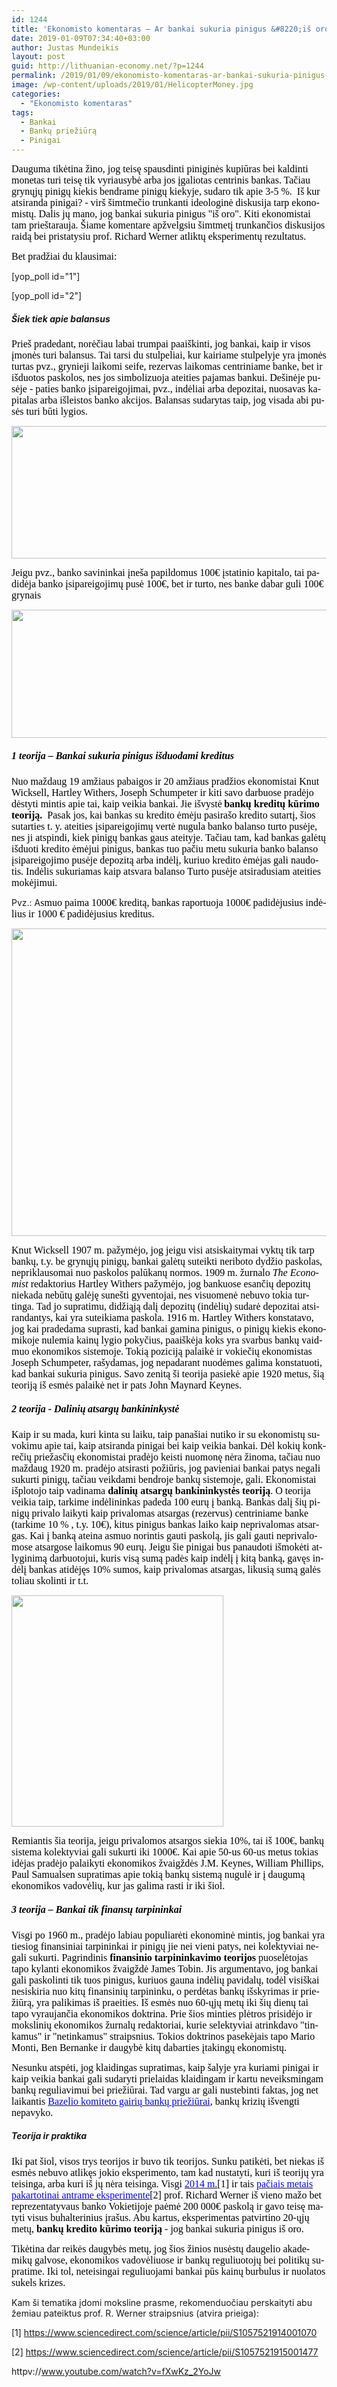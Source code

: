 ```yaml
---
id: 1244
title: 'Ekonomisto komentaras – Ar bankai sukuria pinigus &#8220;iš oro&#8221;?'
date: 2019-01-09T07:34:40+03:00
author: Justas Mundeikis
layout: post
guid: http://lithuanian-economy.net/?p=1244
permalink: /2019/01/09/ekonomisto-komentaras-ar-bankai-sukuria-pinigus-is-oro/
image: /wp-content/uploads/2019/01/HelicopterMoney.jpg
categories:
  - "Ekonomisto komentaras"
tags:
  - Bankai
  - Bankų priežiūrą
  - Pinigai
---
```

<p lang="lt-LT"><span style="color: #000000;"><span style="font-family: Caladea, serif;"><span style="font-size: medium;">Dauguma tikėtina žino, jog teisę spausdinti piniginės kupiūras bei kaldinti monetas turi teisę tik vyriausybė arba jos įgaliotas centrinis bankas. Tačiau grynųjų pinigų kiekis bendrame pinigų kiekyje, sudaro tik apie 3-5 %.  Iš kur atsiranda pinigai? - virš šimtmečio trunkanti ideologinė diskusija tarp ekonomistų. Dalis jų mano, jog bankai sukuria pinigus "iš oro". Kiti ekonomistai tam prieštarauja. Šiame komentare apžvelgsiu šimtmetį trunkančios diskusijos raidą bei pristatysiu prof. Richard Werner atliktų eksperimentų rezultatus.</span></span></span><!--more--></p>
<p lang="lt-LT"><span style="color: #000000;"><span style="font-family: Caladea, serif;"><span style="font-size: medium;">Bet pradžiai du klausimai:</span></span></span></p>
<p lang="lt-LT">[yop_poll id="1"]</p>
<p lang="lt-LT">[yop_poll id="2"]</p>

<h5 lang="lt-LT">Šiek tiek apie balansus</h5>
<p lang="lt-LT"><span style="color: #000000;"><span style="font-family: Caladea, serif;"><span style="font-size: medium;">Prieš pradedant, norėčiau labai trumpai paaiškinti, jog bankai, kaip ir visos įmonės turi balansus. Tai tarsi du stulpeliai, kur kairiame stulpelyje yra įmonės turtas pvz., grynieji laikomi seife, rezervas laikomas centriniame banke, bet ir išduotos </span></span></span><span style="color: #000000;"><span style="font-family: Caladea, serif;"><span style="font-size: medium;">pa</span></span></span><span style="color: #000000;"><span style="font-family: Caladea, serif;"><span style="font-size: medium;">skolos, nes jos simbolizuoja ateities pajamas bankui. Dešinėje pusėje - paties banko įsipareigojimai, pvz., indėliai arba depozitai, nuosavas kapitalas arba išleistos banko akcijos. Balans</span></span></span><span style="color: #000000;"><span style="font-family: Caladea, serif;"><span style="font-size: medium;">as</span></span></span><span style="color: #000000;"><span style="font-family: Caladea, serif;"><span style="font-size: medium;"> sudaryt</span></span></span><span style="color: #000000;"><span style="font-family: Caladea, serif;"><span style="font-size: medium;">as</span></span></span><span style="color: #000000;"><span style="font-family: Caladea, serif;"><span style="font-size: medium;"> taip, jog visada abi pusės turi būti lygios. </span></span></span></p>
<p lang="lt-LT"><img class="aligncenter size-full wp-image-1249" src="http://lithuanian-economy.net/wp-content/uploads/2019/01/balansas_1.jpg" alt="" width="717" height="212" /></p>
<p lang="lt-LT"><span style="color: #000000;"><span style="font-family: Caladea, serif;"><span style="font-size: medium;">Jeigu pvz., banko savininkai įneša </span></span></span><span style="color: #000000;"><span style="font-family: Caladea, serif;"><span style="font-size: medium;">papildomus 1</span></span></span><span style="color: #000000;"><span style="font-family: Caladea, serif;"><span style="font-size: medium;">00€ įstatinio kapitalo, tai padidėja banko įsipareigojimų pusė 100€, bet ir turto, nes banke dabar guli 100€ grynais </span></span></span></p>
<p lang="lt-LT"><img class="aligncenter size-full wp-image-1250" src="http://lithuanian-economy.net/wp-content/uploads/2019/01/balansas_2.jpg" alt="" width="723" height="205" /></p>

<h5 lang="lt-LT"><span style="color: #000000;"><span style="font-family: Caladea, serif;"><span style="font-size: medium;">1 teorija – Bankai sukuria pinigus išduodami kreditus</span></span></span></h5>
N<span style="color: #000000;"><span style="font-family: Caladea, serif;"><span style="font-size: medium;"><span lang="lt-LT">uo maždaug 19 amžiaus pabaigos ir 20 amžiaus pradžios ekonomistai </span></span></span></span><span style="color: #000000;"><span style="font-family: Caladea, serif;"><span style="font-size: medium;"><span lang="lt-LT">Knut </span></span></span></span><span style="color: #000000;"><span style="font-family: Caladea, serif;"><span style="font-size: medium;"><span lang="lt-LT">Wicksell, </span></span></span></span><span style="color: #000000;"><span style="font-family: Caladea, serif;"><span style="font-size: medium;">Hartley</span></span></span><b> </b><span style="color: #000000;"><span style="font-family: Caladea, serif;"><span style="font-size: medium;"><span lang="lt-LT">Withers, </span></span></span></span><span style="color: #000000;"><span style="font-family: Caladea, serif;"><span style="font-size: medium;"><span lang="lt-LT">Joseph </span></span></span></span><span style="color: #000000;"><span style="font-family: Caladea, serif;"><span style="font-size: medium;"><span lang="lt-LT">Schumpeter </span></span></span></span><span style="color: #000000;"><span style="font-family: Caladea, serif;"><span style="font-size: medium;"><span lang="lt-LT">ir kiti </span></span></span></span><span style="color: #000000;"><span style="font-family: Caladea, serif;"><span style="font-size: medium;"><span lang="lt-LT">savo darbuose pradėjo dėstyti mintis apie tai, kaip veikia bankai. Jie išvystė</span></span></span></span><b> </b><span style="color: #000000;"><span style="font-family: Caladea, serif;"><span style="font-size: medium;"><span lang="lt-LT"><b>bankų kreditų kūrimo teoriją.  </b></span></span></span></span><span style="color: #000000;"><span style="font-family: Caladea, serif;"><span style="font-size: medium;"><span lang="lt-LT">Pasak jos, </span></span></span></span><span style="color: #000000;"><span style="font-family: Caladea, serif;"><span style="font-size: medium;"><span lang="lt-LT">kai bankas su kredito ėmėju pasirašo kredito sutartį, šios sutarties t. y. </span></span></span></span><span style="color: #000000;"><span style="font-family: Caladea, serif;"><span style="font-size: medium;"><span lang="lt-LT">ateities įsipareigojimų vertė nugula banko balanso turto pusėje, nes </span></span></span></span><span style="color: #000000;"><span style="font-family: Caladea, serif;"><span style="font-size: medium;"><span lang="lt-LT">ji</span></span></span></span><span style="color: #000000;"><span style="font-family: Caladea, serif;"><span style="font-size: medium;"><span lang="lt-LT"> atspindi, kiek pinigų bankas gaus ateityje. Tačiau tam, kad bankas galėtų išduoti kredito ėmėjui pinigus, bankas tuo pačiu metu sukuria banko balanso įsipareigojimo pusėje depozitą arba indėlį, kuriuo kredito ėmėjas gali naudotis. Indėlis sukuriamas kaip atsvara balanso Turto pusėje atsiradusiam ateities mokėjimui.</span></span></span></span>

Pvz.: A<span style="color: #000000;"><span style="font-family: Caladea, serif;"><span style="font-size: medium;"><span lang="lt-LT">smuo paima 1000€ kreditą, </span></span></span></span><span style="color: #000000;"><span style="font-family: Caladea, serif;"><span style="font-size: medium;"><span lang="lt-LT">bankas raportuoja 1000€ padidėjusius indėlius ir 1000 € padidėjusius kreditus.</span></span></span></span>

<img class="aligncenter size-full wp-image-1251" src="http://lithuanian-economy.net/wp-content/uploads/2019/01/balansas_3.jpg" alt="" width="890" height="492" />
<p lang="lt-LT"><span style="color: #000000;"><span style="font-family: Caladea, serif;"><span style="font-size: medium;">Knut </span></span></span><span style="color: #000000;"><span style="font-family: Caladea, serif;"><span style="font-size: medium;">Wicksell 1907 m. pažymėjo, jog jeigu visi atsiskaitymai vyktų tik tarp bankų, </span></span></span><span style="color: #000000;"><span style="font-family: Caladea, serif;"><span style="font-size: medium;">t.y. be grynųjų pinigų,</span></span></span><span style="color: #000000;"><span style="font-family: Caladea, serif;"><span style="font-size: medium;"> bankai galėtų suteikti neriboto dydžio paskolas, nepriklausomai nuo paskolos palūkanų normos. 1909 m. žurnalo <em>The Economist</em> redaktorius </span></span></span><span style="color: #000000;"><span style="font-family: Caladea, serif;"><span style="font-size: medium;">Hartley </span></span></span><span style="color: #000000;"><span style="font-family: Caladea, serif;"><span style="font-size: medium;">Withers pažymėjo, jog bankuose esančių depozitų niekada nebūtų galėję sunešti gyventojai, nes visuomenė nebuvo tokia turtinga. Tad jo supratimu, didžiąją dalį </span></span></span><span style="color: #000000;"><span style="font-family: Caladea, serif;"><span style="font-size: medium;">depozitų</span></span></span><span style="color: #000000;"><span style="font-family: Caladea, serif;"><span style="font-size: medium;"> (indėlių) sudarė depozitai atsirandantys, kai yra suteikiama paskola. 1916 m. Hartley<b></b> Withers konstatavo, jog kai pradedama suprasti, </span></span></span><span style="color: #000000;"><span style="font-family: Caladea, serif;"><span style="font-size: medium;">kad</span></span></span><span style="color: #000000;"><span style="font-family: Caladea, serif;"><span style="font-size: medium;"> bankai gamina pinigus, o pinigų kiekis ekonomikoje nulemia kainų lygio pokyčius, </span></span></span><span style="color: #000000;"><span style="font-family: Caladea, serif;"><span style="font-size: medium;">paaiškėja </span></span></span><span style="color: #000000;"><span style="font-family: Caladea, serif;"><span style="font-size: medium;">koks yra svarbus bankų vaidmuo ekonomikos sistemoje. Tokią poziciją palaikė ir vokiečių ekonomistas </span></span></span><span style="color: #000000;"><span style="font-family: Caladea, serif;"><span style="font-size: medium;">Joseph </span></span></span><span style="color: #000000;"><span style="font-family: Caladea, serif;"><span style="font-size: medium;">Schumpeter, </span></span></span><span style="color: #000000;"><span style="font-family: Caladea, serif;"><span style="font-size: medium;">rašydamas</span></span></span><span style="color: #000000;"><span style="font-family: Caladea, serif;"><span style="font-size: medium;">, jog nepadarant </span></span></span><span style="color: #000000;"><span style="font-family: Caladea, serif;"><span style="font-size: medium;">nuodėmes</span></span></span><span style="color: #000000;"><span style="font-family: Caladea, serif;"><span style="font-size: medium;"> galima konstatuoti, </span></span></span><span style="color: #000000;"><span style="font-family: Caladea, serif;"><span style="font-size: medium;">kad</span></span></span><span style="color: #000000;"><span style="font-family: Caladea, serif;"><span style="font-size: medium;"> bankai sukuria pinigus.
Savo zenitą ši teorija pasiekė apie 1920 metus</span></span></span><span style="color: #000000;"><span style="font-family: Caladea, serif;"><span style="font-size: medium;">, šią teoriją iš esmės palaikė </span></span></span><span style="color: #000000;"><span style="font-family: Caladea, serif;"><span style="font-size: medium;">net </span></span></span><span style="color: #000000;"><span style="font-family: Caladea, serif;"><span style="font-size: medium;">ir pats </span></span></span><span style="color: #000000;"><span style="font-family: Caladea, serif;"><span style="font-size: medium;">John Maynard Keynes.</span></span></span></p>

<h5 lang="lt-LT"><span style="color: #000000;"><span style="font-family: Caladea, serif;"><span style="font-size: medium;">2 teorija - D</span></span></span><span style="color: #000000;"><span style="font-family: Caladea, serif;"><span style="font-size: medium;">alinių</span></span></span> <span style="color: #000000;"><span style="font-family: Caladea, serif;"><span style="font-size: medium;">atsargų</span></span></span><span style="color: #000000;"><span style="font-family: Caladea, serif;"><span style="font-size: medium;"> bankininkystė</span></span></span></h5>
<p lang="lt-LT"><span style="color: #000000;"><span style="font-family: Caladea, serif;"><span style="font-size: medium;">Kaip ir su mada, kuri kinta su laiku, taip panašiai </span></span></span><span style="color: #000000;"><span style="font-family: Caladea, serif;"><span style="font-size: medium;">nutiko </span></span></span><span style="color: #000000;"><span style="font-family: Caladea, serif;"><span style="font-size: medium;">ir su ekonomistų suvokimu apie tai, kaip atsiranda pinigai </span></span></span><span style="color: #000000;"><span style="font-family: Caladea, serif;"><span style="font-size: medium;">bei kaip veikia bankai. </span></span></span><span style="color: #000000;"><span style="font-family: Caladea, serif;"><span style="font-size: medium;">Dėl kokių konkrečių priežasčių ekonomistai pradėjo keisti nuomonę nėra žinoma, tačiau nu</span></span></span><span style="color: #000000;"><span style="font-family: Caladea, serif;"><span style="font-size: medium;">o maždaug 1920</span></span></span><span style="color: #000000;"><span style="font-family: Caladea, serif;"><span style="font-size: medium;"> m. pradėjo atsirasti požiūris, jog pavieniai bankai patys negali sukurti pinigų, tačiau veikdami bendroje </span></span></span><span style="color: #000000;"><span style="font-family: Caladea, serif;"><span style="font-size: medium;">bankų </span></span></span><span style="color: #000000;"><span style="font-family: Caladea, serif;"><span style="font-size: medium;">sistemoje, gali. </span></span></span><span style="color: #000000;"><span style="font-family: Caladea, serif;"><span style="font-size: medium;">Ekonomistai išplotojo taip vadinama </span></span></span><span style="color: #000000;"><span style="font-family: Caladea, serif;"><span style="font-size: medium;"><b>dalinių atsargų bankininkystės teoriją</b></span></span></span><span style="color: #000000;"><span style="font-family: Caladea, serif;"><span style="font-size: medium;">. O teorija veikia taip, tarkime indėlininka</span></span></span><span style="color: #000000;"><span style="font-family: Caladea, serif;"><span style="font-size: medium;">s</span></span></span><span style="color: #000000;"><span style="font-family: Caladea, serif;"><span style="font-size: medium;"> padeda 100 eurų į banką. Bankas dalį šių pinigų privalo laikyti kaip privalomas atsargas (rezervus) centriniame banke (tarkime </span></span></span><span style="color: #000000;"><span style="font-family: Caladea, serif;"><span style="font-size: medium;">10 % , t.y. </span></span></span><span style="color: #000000;"><span style="font-family: Caladea, serif;"><span style="font-size: medium;">10€), kitus pinigus bankas laiko kaip neprivalomas atsargas. </span></span></span><span style="color: #000000;"><span style="font-family: Caladea, serif;"><span style="font-size: medium;">Kai</span></span></span><span style="color: #000000;"><span style="font-family: Caladea, serif;"><span style="font-size: medium;"> į banką ateina asmuo norintis gauti paskolą, jis gali gauti </span></span></span><span style="color: #000000;"><span style="font-family: Caladea, serif;"><span style="font-size: medium;">neprivalomose atsargose laikomus</span></span></span> <span style="color: #000000;"><span style="font-family: Caladea, serif;"><span style="font-size: medium;">90 eurų. </span></span></span><span style="color: #000000;"><span style="font-family: Caladea, serif;"><span style="font-size: medium;">J</span></span></span><span style="color: #000000;"><span style="font-family: Caladea, serif;"><span style="font-size: medium;">eigu </span></span></span><span style="color: #000000;"><span style="font-family: Caladea, serif;"><span style="font-size: medium;">šie pinigai bus panaudoti išmokėti </span></span></span><span style="color: #000000;"><span style="font-family: Caladea, serif;"><span style="font-size: medium;">atlyginim</span></span></span><span style="color: #000000;"><span style="font-family: Caladea, serif;"><span style="font-size: medium;">ą</span></span></span><span style="color: #000000;"><span style="font-family: Caladea, serif;"><span style="font-size: medium;"> darbuotojui, kuris visą sumą padės kaip indėlį į kitą </span></span></span><span style="color: #000000;"><span style="font-family: Caladea, serif;"><span style="font-size: medium;">banką</span></span></span><span style="color: #000000;"><span style="font-family: Caladea, serif;"><span style="font-size: medium;">, </span></span></span><span style="color: #000000;"><span style="font-family: Caladea, serif;"><span style="font-size: medium;">gavęs indėlį </span></span></span><span style="color: #000000;"><span style="font-family: Caladea, serif;"><span style="font-size: medium;">bankas </span></span></span><span style="color: #000000;"><span style="font-family: Caladea, serif;"><span style="font-size: medium;">atidėjęs </span></span></span><span style="color: #000000;"><span style="font-family: Caladea, serif;"><span style="font-size: medium;">10% sumos, </span></span></span><span style="color: #000000;"><span style="font-family: Caladea, serif;"><span style="font-size: medium;">kaip</span></span></span><span style="color: #000000;"><span style="font-family: Caladea, serif;"><span style="font-size: medium;"> privalomas atsargas, </span></span></span><span style="color: #000000;"><span style="font-family: Caladea, serif;"><span style="font-size: medium;">likusią sumą</span></span></span> <span style="color: #000000;"><span style="font-family: Caladea, serif;"><span style="font-size: medium;">galės toliau skolinti </span></span></span><span style="color: #000000;"><span style="font-family: Caladea, serif;"><span style="font-size: medium;">i</span></span></span><span style="color: #000000;"><span style="font-family: Caladea, serif;"><span style="font-size: medium;">r t.t.</span></span></span></p>
<img class="aligncenter size-full wp-image-1252" src="http://lithuanian-economy.net/wp-content/uploads/2019/01/balansas_4.jpg" alt="" width="339" height="370" />

<span style="color: #000000;"><span style="font-family: Caladea, serif;"><span style="font-size: medium;">Remiantis šia teorija, jeigu privalomos atsargos siekia 10%, tai iš 100€, bankų sistema </span></span></span><span style="color: #000000;"><span style="font-family: Caladea, serif;"><span style="font-size: medium;">kolektyviai </span></span></span><span style="color: #000000;"><span style="font-family: Caladea, serif;"><span style="font-size: medium;">gali sukurti iki 1000€. </span></span></span><span style="color: #000000;"><span style="font-family: Caladea, serif;"><span style="font-size: medium;">Kai apie 50-</span></span></span><span style="color: #000000;"><span style="font-family: Caladea, serif;"><span style="font-size: medium;">us </span></span></span><span style="color: #000000;"><span style="font-family: Caladea, serif;"><span style="font-size: medium;">60-</span></span></span><span style="color: #000000;"><span style="font-family: Caladea, serif;"><span style="font-size: medium;">us</span></span></span><span style="color: #000000;"><span style="font-family: Caladea, serif;"><span style="font-size: medium;"> metus tokias idėjas pradėjo palaikyti </span></span></span><span style="color: #000000;"><span style="font-family: Caladea, serif;"><span style="font-size: medium;">ekonomikos žvaigždės </span></span></span><span style="color: #000000;"><span style="font-family: Caladea, serif;"><span style="font-size: medium;">J.M. </span></span></span><span style="color: #000000;"><span style="font-family: Caladea, serif;"><span style="font-size: medium;">Ke</span></span></span><span style="color: #000000;"><span style="font-family: Caladea, serif;"><span style="font-size: medium;">ynes</span></span></span><span style="color: #000000;"><span style="font-family: Caladea, serif;"><span style="font-size: medium;">, </span></span></span><span style="color: #000000;"><span style="font-family: Caladea, serif;"><span style="font-size: medium;">William </span></span></span><span style="color: #000000;"><span style="font-family: Caladea, serif;"><span style="font-size: medium;">Phillips</span></span></span><span style="color: #000000;"><span style="font-family: Caladea, serif;"><span style="font-size: medium;">, </span></span></span><span style="color: #000000;"><span style="font-family: Caladea, serif;"><span style="font-size: medium;">Paul </span></span></span><span style="color: #000000;"><span style="font-family: Caladea, serif;"><span style="font-size: medium;">Samualsen supratimas apie tokią bankų sistemą nugulė </span></span></span><span style="color: #000000;"><span style="font-family: Caladea, serif;"><span style="font-size: medium;">ir į </span></span></span><span style="color: #000000;"><span style="font-family: Caladea, serif;"><span style="font-size: medium;">daugumą ekonomikos vadovėlių, kur jas galima rasti </span></span></span><span style="color: #000000;"><span style="font-family: Caladea, serif;"><span style="font-size: medium;">ir iki šiol.</span></span></span>
<h5 lang="lt-LT"><span style="color: #000000;"><span style="font-family: Caladea, serif;"><span style="font-size: medium;">3 teorija – Bankai tik finansų tarpininkai</span></span></span></h5>
<p lang="lt-LT"><span style="color: #000000;"><span style="font-family: Caladea, serif;"><span style="font-size: medium;">Visgi po 1960 </span></span></span><span style="color: #000000;"><span style="font-family: Caladea, serif;"><span style="font-size: medium;">m., pradėjo </span></span></span><span style="color: #000000;"><span style="font-family: Caladea, serif;"><span style="font-size: medium;">labiau populiarėti </span></span></span><span style="color: #000000;"><span style="font-family: Caladea, serif;"><span style="font-size: medium;">ekonominė </span></span></span><span style="color: #000000;"><span style="font-family: Caladea, serif;"><span style="font-size: medium;">mintis,</span></span></span> <span style="color: #000000;"><span style="font-family: Caladea, serif;"><span style="font-size: medium;">jog bankai yra tiesiog finansiniai tarpininkai ir pinigų jie nei vieni patys, nei </span></span></span><span style="color: #000000;"><span style="font-family: Caladea, serif;"><span style="font-size: medium;">kolektyviai</span></span></span><span style="color: #000000;"><span style="font-family: Caladea, serif;"><span style="font-size: medium;"> negali </span></span></span><span style="color: #000000;"><span style="font-family: Caladea, serif;"><span style="font-size: medium;">sukurti.</span></span></span> <span style="color: #000000;"><span style="font-family: Caladea, serif;"><span style="font-size: medium;">Pagrindinis </span></span></span><span style="color: #000000;"><span style="font-family: Caladea, serif;"><span style="font-size: medium;"><b>finansinio tarpininkavimo teorijos</b></span></span></span><span style="color: #000000;"><span style="font-family: Caladea, serif;"><span style="font-size: medium;"> puoselėtojas tapo </span></span></span><span style="color: #000000;"><span style="font-family: Caladea, serif;"><span style="font-size: medium;">kylanti ekonomikos žvaigždė </span></span></span> <span style="color: #000000;"><span style="font-family: Caladea, serif;"><span style="font-size: medium;">James </span></span></span><span style="color: #000000;"><span style="font-family: Caladea, serif;"><span style="font-size: medium;">Tobin. Jis argumentavo, jog bankai gali paskolinti tik tuos pinigus, kuriuos gauna indėlių pavidalų, </span></span></span><span style="color: #000000;"><span style="font-family: Caladea, serif;"><span style="font-size: medium;">todėl visiškai nesiskiria nuo kitų finansinių tarpininku, o </span></span></span><span style="color: #000000;"><span style="font-family: Caladea, serif;"><span style="font-size: medium;">perdėtas bankų išskyrimas ir priežiūrą, yra palikimas iš praeities. </span></span></span><span style="color: #000000;"><span style="font-family: Caladea, serif;"><span style="font-size: medium;">Iš esmės nuo </span></span></span><span style="color: #000000;"><span style="font-family: Caladea, serif;"><span style="font-size: medium;">6</span></span></span><span style="color: #000000;"><span style="font-family: Caladea, serif;"><span style="font-size: medium;">0-</span></span></span><span style="color: #000000;"><span style="font-family: Caladea, serif;"><span style="font-size: medium;">ųjų</span></span></span><span style="color: #000000;"><span style="font-family: Caladea, serif;"><span style="font-size: medium;"> metų iki šių dienų tai tapo </span></span></span><span style="color: #000000;"><span style="font-family: Caladea, serif;"><span style="font-size: medium;">vyraujančia </span></span></span><span style="color: #000000;"><span style="font-family: Caladea, serif;"><span style="font-size: medium;">ekonomikos doktrina. </span></span></span><span style="color: #000000;"><span style="font-family: Caladea, serif;"><span style="font-size: medium;">Prie šios minties plėtros prisidėjo ir mokslinių ekono</span></span></span><span style="color: #000000;"><span style="font-family: Caladea, serif;"><span style="font-size: medium;">mikos</span></span></span><span style="color: #000000;"><span style="font-family: Caladea, serif;"><span style="font-size: medium;"> žurnalų redaktoriai, kurie selektyviai atrinkdavo "tinkamus" ir "netinkamus" </span></span></span><span style="color: #000000;"><span style="font-family: Caladea, serif;"><span style="font-size: medium;">straipsnius.</span></span></span><span style="color: #000000;"><span style="font-family: Caladea, serif;"><span style="font-size: medium;"> Tokios doktrinos pasekėjais tapo Mario Mont</span></span></span><span style="color: #000000;"><span style="font-family: Caladea, serif;"><span style="font-size: medium;">i</span></span></span><span style="color: #000000;"><span style="font-family: Caladea, serif;"><span style="font-size: medium;">, Ben Bernanke ir daugybė kitų </span></span></span><span style="color: #000000;"><span style="font-family: Caladea, serif;"><span style="font-size: medium;">dabarties </span></span></span><span style="color: #000000;"><span style="font-family: Caladea, serif;"><span style="font-size: medium;">įtakingų ekonomistų. </span></span></span></p>
<p lang="lt-LT"><span style="color: #000000;"><span style="font-family: Caladea, serif;"><span style="font-size: medium;">Nesunku atspėti, jog klaidingas supratimas, kaip šalyje yra kuriami pinigai ir kaip veikia bankai gali sudaryti prielaidas klaidingam ir kartu neveiksmingam bankų reguliavimui </span></span></span><span style="color: #000000;"><span style="font-family: Caladea, serif;"><span style="font-size: medium;">bei priežiūrai</span></span></span><span style="color: #000000;"><span style="font-family: Caladea, serif;"><span style="font-size: medium;">. Tad vargu ar gali nustebinti faktas, jog net laikantis </span></span></span><span style="color: #000000;"><span style="font-family: Caladea, serif;"><span style="font-size: medium;"><a href="https://en.wikipedia.org/wiki/Basel_Committee_on_Banking_Supervision" target="_blank" rel="noopener"><span style="color: #0000ff;">Bazelio komiteto gairių bankų priežiūrai</span></a>, </span></span></span><span style="color: #000000;"><span style="font-family: Caladea, serif;"><span style="font-size: medium;">bankų krizių išvengti nepavyk</span></span></span><span style="color: #000000;"><span style="font-family: Caladea, serif;"><span style="font-size: medium;">o. </span></span></span></p>

<h5 lang="lt-LT">Teorija ir praktika</h5>
<p lang="lt-LT"><span style="color: #000000;"><span style="font-family: Caladea, serif;"><span style="font-size: medium;">Iki pat šiol, visos trys teorijos ir buvo tik teorijos. Sunku patikėti, bet niekas iš esmės nebuvo atlikęs jokio eksperimento, tam kad nustatyti, kuri iš teorijų yra teisinga, arba kuri iš jų nėra teisinga. Visgi <a href="https://www.sciencedirect.com/science/article/pii/S1057521914001070" target="_blank" rel="noopener"><span style="color: #0000ff;">2014 m.</span></a>[1] ir tais <a href="https://www.sciencedirect.com/science/article/pii/S1057521915001477" target="_blank" rel="noopener"><span style="color: #0000ff;">pačiais metais pakartotinai antrame eksperimente</span></a>[2] </span></span></span><span style="color: #000000;"><span style="font-family: Caladea, serif;"><span style="font-size: medium;">p</span></span></span><span style="color: #000000;"><span style="font-family: Caladea, serif;"><span style="font-size: medium;">rof. Richard Werner </span></span></span><span style="color: #000000;"><span style="font-family: Caladea, serif;"><span style="font-size: medium;">i</span></span></span><span style="color: #000000;"><span style="font-family: Caladea, serif;"><span style="font-size: medium;">š vieno mažo bet reprezentatyvaus banko Vokietijoje paėmė 200 000€ paskolą ir gavo teisę matyti visus buhalterinius įrašus. Abu kartus, eksperimentas patvirtino 20-ųjų metų, <strong>bankų kredito kūrimo teoriją</strong> - </span></span></span><span style="color: #000000;"><span style="font-family: Caladea, serif;"><span style="font-size: medium;">jog bankai sukuria pinigus iš oro.
</span></span></span></p>
<p lang="lt-LT"><span style="color: #000000;"><span style="font-family: Caladea, serif;"><span style="font-size: medium;">Tikėtina dar reikės daugybės metų, jog šios žinios nusėstų daugelio akademikų galvose, ekonomikos vadovėliuose ir bankų reguliuotojų bei politikų supratime. Iki tol, neteisingai reguliuojam</span></span></span><span style="color: #000000;"><span style="font-family: Caladea, serif;"><span style="font-size: medium;">i bankai</span></span></span> <span style="color: #000000;"><span style="font-family: Caladea, serif;"><span style="font-size: medium;">pūs </span></span></span><span style="color: #000000;"><span style="font-family: Caladea, serif;"><span style="font-size: medium;">kainų</span></span></span><b> </b><span style="color: #000000;"><span style="font-family: Caladea, serif;"><span style="font-size: medium;"> burbulus ir </span></span></span><span style="color: #000000;"><span style="font-family: Caladea, serif;"><span style="font-size: medium;">nuolatos </span></span></span><span style="color: #000000;"><span style="font-family: Caladea, serif;"><span style="font-size: medium;">sukels krizes.</span></span></span></p>
Kam ši tematika įdomi moksline prasme, rekomenduočiau perskaityti abu žemiau pateiktus prof. R. Werner straipsnius (atvira prieiga):

[1] <a href="https://www.sciencedirect.com/science/article/pii/S1057521914001070" target="_blank" rel="noopener">https://www.sciencedirect.com/science/article/pii/S1057521914001070</a>
<p lang="lt-LT">[2] <a href="https://www.sciencedirect.com/science/article/pii/S1057521915001477" target="_blank" rel="noopener">https://www.sciencedirect.com/science/article/pii/S1057521915001477</a>

httpv://www.youtube.com/watch?v=fXwKz_2YoJw</p>